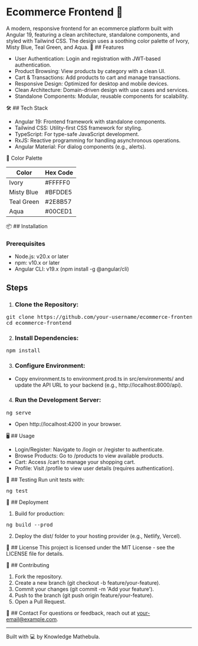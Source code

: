 # Ecommerce Frontend 🛒

A modern, responsive frontend for an ecommerce platform built with Angular 19, featuring a clean architecture, standalone components, and styled with Tailwind CSS. The design uses a soothing color palette of Ivory, Misty Blue, Teal Green, and Aqua.
🚀 ## Features

* User Authentication: Login and registration with JWT-based authentication.
* Product Browsing: View products by category with a clean UI.
* Cart & Transactions: Add products to cart and manage transactions.
* Responsive Design: Optimized for desktop and mobile devices.
* Clean Architecture: Domain-driven design with use cases and services.
* Standalone Components: Modular, reusable components for scalability.

🛠️ ## Tech Stack

* Angular 19: Frontend framework with standalone components.
* Tailwind CSS: Utility-first CSS framework for styling.
* TypeScript: For type-safe JavaScript development.
* RxJS: Reactive programming for handling asynchronous operations.
* Angular Material: For dialog components (e.g., alerts).

🎨 Color Palette



| Color | Hex Code |
|-------|----------|
| Ivory | #FFFFF0 |
| Misty Blue | #BFDDE5 |
| Teal Green | #2E8B57 |
| Aqua | #00CED1 |


📦 ## Installation
###  Prerequisites
* Node.js: v20.x or later
* npm: v10.x or later
* Angular CLI: v19.x (npm install -g @angular/cli)

## Steps

1. ### Clone the Repository:
<pre>
git clone https://github.com/your-username/ecommerce-frontend.git
cd ecommerce-frontend
</pre>


2. ### Install Dependencies:
<pre>
npm install
</pre>


3. ### Configure Environment:

* Copy environment.ts to environment.prod.ts in src/environments/ and update the API URL to your backend (e.g., http://localhost:8000/api).


4. ### Run the Development Server:
<pre>
ng serve
</pre> 


* Open http://localhost:4200 in your browser.



🖥️ ## Usage

* Login/Register: Navigate to /login or /register to authenticate.
* Browse Products: Go to /products to view available products.
* Cart: Access /cart to manage your shopping cart.
* Profile: Visit /profile to view user details (requires authentication).

🧪 ## Testing
Run unit tests with:
<pre>
ng test
</pre>

🚀 ## Deployment

1. Build for production:
<pre>
ng build --prod
</pre>  


2. Deploy the dist/ folder to your hosting provider (e.g., Netlify, Vercel).

📜 ## License
This project is licensed under the MIT License - see the LICENSE file for details.

🤝 ## Contributing

1. Fork the repository.
2. Create a new branch (git checkout -b feature/your-feature).
3. Commit your changes (git commit -m 'Add your feature').
4. Push to the branch (git push origin feature/your-feature).
5. Open a Pull Request.

📧 ## Contact
For questions or feedback, reach out at your-email@example.com.

---------------------------------------------------------------------------------------------
Built with 💻 by Knowledge Mathebula.
